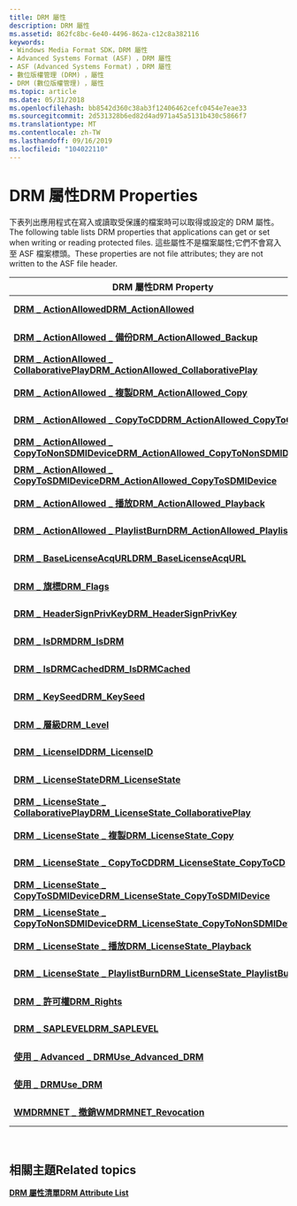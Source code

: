 ```yaml
---
title: DRM 屬性
description: DRM 屬性
ms.assetid: 862fc8bc-6e40-4496-862a-c12c8a382116
keywords:
- Windows Media Format SDK，DRM 屬性
- Advanced Systems Format (ASF) ，DRM 屬性
- ASF (Advanced Systems Format) ，DRM 屬性
- 數位版權管理 (DRM) ，屬性
- DRM (數位版權管理) ，屬性
ms.topic: article
ms.date: 05/31/2018
ms.openlocfilehash: bb8542d360c38ab3f12406462cefc0454e7eae33
ms.sourcegitcommit: 2d531328b6ed82d4ad971a45a5131b430c5866f7
ms.translationtype: MT
ms.contentlocale: zh-TW
ms.lasthandoff: 09/16/2019
ms.locfileid: "104022110"
---
```

# <a name="drm-properties"></a><span data-ttu-id="cb2bd-108">DRM 屬性</span><span class="sxs-lookup"><span data-stu-id="cb2bd-108">DRM Properties</span></span>

<span data-ttu-id="cb2bd-109">下表列出應用程式在寫入或讀取受保護的檔案時可以取得或設定的 DRM 屬性。</span><span class="sxs-lookup"><span data-stu-id="cb2bd-109">The following table lists DRM properties that applications can get or set when writing or reading protected files.</span></span> <span data-ttu-id="cb2bd-110">這些屬性不是檔案屬性;它們不會寫入至 ASF 檔案標頭。</span><span class="sxs-lookup"><span data-stu-id="cb2bd-110">These properties are not file attributes; they are not written to the ASF file header.</span></span>



| <span data-ttu-id="cb2bd-111">DRM 屬性</span><span class="sxs-lookup"><span data-stu-id="cb2bd-111">DRM Property</span></span>                                                                             | <span data-ttu-id="cb2bd-112">全域識別碼</span><span class="sxs-lookup"><span data-stu-id="cb2bd-112">Global Identifier</span></span>                               | <span data-ttu-id="cb2bd-113">資料類型</span><span class="sxs-lookup"><span data-stu-id="cb2bd-113">Data Type</span></span>             |
|------------------------------------------------------------------------------------------|-------------------------------------------------|-----------------------|
| [<span data-ttu-id="cb2bd-114">**DRM \_ ActionAllowed**</span><span class="sxs-lookup"><span data-stu-id="cb2bd-114">**DRM\_ActionAllowed**</span></span>](drm-actionallowed.md)                                          | <span data-ttu-id="cb2bd-115">g \_ wszWMDRM \_ ActionAllowed</span><span class="sxs-lookup"><span data-stu-id="cb2bd-115">g\_wszWMDRM\_ActionAllowed</span></span>                      | <span data-ttu-id="cb2bd-116">**WMT \_ 類型 \_ BOOL**</span><span class="sxs-lookup"><span data-stu-id="cb2bd-116">**WMT\_TYPE\_BOOL**</span></span>   |
| [<span data-ttu-id="cb2bd-117">**DRM \_ ActionAllowed \_ 備份**</span><span class="sxs-lookup"><span data-stu-id="cb2bd-117">**DRM\_ActionAllowed\_Backup**</span></span>](drm-actionallowed-backup.md)                           | <span data-ttu-id="cb2bd-118">g \_ wszWMDRM \_ ActionAllowed \_ 備份</span><span class="sxs-lookup"><span data-stu-id="cb2bd-118">g\_wszWMDRM\_ActionAllowed\_Backup</span></span>              | <span data-ttu-id="cb2bd-119">**WMT \_ 類型 \_ BOOL**</span><span class="sxs-lookup"><span data-stu-id="cb2bd-119">**WMT\_TYPE\_BOOL**</span></span>   |
| [<span data-ttu-id="cb2bd-120">**DRM \_ ActionAllowed \_ CollaborativePlay**</span><span class="sxs-lookup"><span data-stu-id="cb2bd-120">**DRM\_ActionAllowed\_CollaborativePlay**</span></span>](drm-actionallowed-collaborativeplay.md)     | <span data-ttu-id="cb2bd-121">g \_ wszWMDRM \_ ActionAllowed \_ CollaborativePlay</span><span class="sxs-lookup"><span data-stu-id="cb2bd-121">g\_wszWMDRM\_ActionAllowed\_CollaborativePlay</span></span>   | <span data-ttu-id="cb2bd-122">**WMT \_ 類型 \_ BOOL**</span><span class="sxs-lookup"><span data-stu-id="cb2bd-122">**WMT\_TYPE\_BOOL**</span></span>   |
| [<span data-ttu-id="cb2bd-123">**DRM \_ ActionAllowed \_ 複製**</span><span class="sxs-lookup"><span data-stu-id="cb2bd-123">**DRM\_ActionAllowed\_Copy**</span></span>](drm-actionallowed-copy.md)                               | <span data-ttu-id="cb2bd-124">g \_ wszWMDRM \_ ActionAllowed \_ Copy</span><span class="sxs-lookup"><span data-stu-id="cb2bd-124">g\_wszWMDRM\_ActionAllowed\_Copy</span></span>                | <span data-ttu-id="cb2bd-125">**WMT \_ 類型 \_ BOOL**</span><span class="sxs-lookup"><span data-stu-id="cb2bd-125">**WMT\_TYPE\_BOOL**</span></span>   |
| [<span data-ttu-id="cb2bd-126">**DRM \_ ActionAllowed \_ CopyToCD**</span><span class="sxs-lookup"><span data-stu-id="cb2bd-126">**DRM\_ActionAllowed\_CopyToCD**</span></span>](drm-actionallowed-copytocd.md)                       | <span data-ttu-id="cb2bd-127">g \_ wszWMDRM \_ ActionAllowed \_ CopyToCD</span><span class="sxs-lookup"><span data-stu-id="cb2bd-127">g\_wszWMDRM\_ActionAllowed\_CopyToCD</span></span>            | <span data-ttu-id="cb2bd-128">**WMT \_ 類型 \_ BOOL**</span><span class="sxs-lookup"><span data-stu-id="cb2bd-128">**WMT\_TYPE\_BOOL**</span></span>   |
| [<span data-ttu-id="cb2bd-129">**DRM \_ ActionAllowed \_ CopyToNonSDMIDevice**</span><span class="sxs-lookup"><span data-stu-id="cb2bd-129">**DRM\_ActionAllowed\_CopyToNonSDMIDevice**</span></span>](drm-actionallowed-copytononsdmidevice.md) | <span data-ttu-id="cb2bd-130">g \_ wszWMDRM \_ ActionAllowed \_ CopyToNonSDMIDevice</span><span class="sxs-lookup"><span data-stu-id="cb2bd-130">g\_wszWMDRM\_ActionAllowed\_CopyToNonSDMIDevice</span></span> | <span data-ttu-id="cb2bd-131">**WMT \_ 類型 \_ BOOL**</span><span class="sxs-lookup"><span data-stu-id="cb2bd-131">**WMT\_TYPE\_BOOL**</span></span>   |
| [<span data-ttu-id="cb2bd-132">**DRM \_ ActionAllowed \_ CopyToSDMIDevice**</span><span class="sxs-lookup"><span data-stu-id="cb2bd-132">**DRM\_ActionAllowed\_CopyToSDMIDevice**</span></span>](drm-actionallowed-copytosdmidevice.md)       | <span data-ttu-id="cb2bd-133">g \_ wszWMDRM \_ ActionAllowed \_ CopyToSDMIDevice</span><span class="sxs-lookup"><span data-stu-id="cb2bd-133">g\_wszWMDRM\_ActionAllowed\_CopyToSDMIDevice</span></span>    | <span data-ttu-id="cb2bd-134">**WMT \_ 類型 \_ BOOL**</span><span class="sxs-lookup"><span data-stu-id="cb2bd-134">**WMT\_TYPE\_BOOL**</span></span>   |
| [<span data-ttu-id="cb2bd-135">**DRM \_ ActionAllowed \_ 播放**</span><span class="sxs-lookup"><span data-stu-id="cb2bd-135">**DRM\_ActionAllowed\_Playback**</span></span>](drm-actionallowed-playback.md)                       | <span data-ttu-id="cb2bd-136">g \_ wszWMDRM \_ ActionAllowed \_ 播放</span><span class="sxs-lookup"><span data-stu-id="cb2bd-136">g\_wszWMDRM\_ActionAllowed\_Playback</span></span>            | <span data-ttu-id="cb2bd-137">**WMT \_ 類型 \_ BOOL**</span><span class="sxs-lookup"><span data-stu-id="cb2bd-137">**WMT\_TYPE\_BOOL**</span></span>   |
| [<span data-ttu-id="cb2bd-138">**DRM \_ ActionAllowed \_ PlaylistBurn**</span><span class="sxs-lookup"><span data-stu-id="cb2bd-138">**DRM\_ActionAllowed\_PlaylistBurn**</span></span>](drm-actionallowed-playlistburn.md)               | <span data-ttu-id="cb2bd-139">g \_ wszWMDRM \_ ActionAllowed \_ PlaylistBurn</span><span class="sxs-lookup"><span data-stu-id="cb2bd-139">g\_wszWMDRM\_ActionAllowed\_PlaylistBurn</span></span>        | <span data-ttu-id="cb2bd-140">**WMT \_ 類型 \_ BOOL**</span><span class="sxs-lookup"><span data-stu-id="cb2bd-140">**WMT\_TYPE\_BOOL**</span></span>   |
| [<span data-ttu-id="cb2bd-141">**DRM \_ BaseLicenseAcqURL**</span><span class="sxs-lookup"><span data-stu-id="cb2bd-141">**DRM\_BaseLicenseAcqURL**</span></span>](drm-baselicenseacqurl.md)                                  | <span data-ttu-id="cb2bd-142">g \_ wszWMDRM \_ BaseLicenseAcqURL</span><span class="sxs-lookup"><span data-stu-id="cb2bd-142">g\_wszWMDRM\_BaseLicenseAcqURL</span></span>                  | <span data-ttu-id="cb2bd-143">**WMT \_ 類型 \_ 字串**</span><span class="sxs-lookup"><span data-stu-id="cb2bd-143">**WMT\_TYPE\_STRING**</span></span> |
| [<span data-ttu-id="cb2bd-144">**DRM \_ 旗標**</span><span class="sxs-lookup"><span data-stu-id="cb2bd-144">**DRM\_Flags**</span></span>](drm-flags.md)                                                          | <span data-ttu-id="cb2bd-145">g \_ wszWMDRM \_ 旗標</span><span class="sxs-lookup"><span data-stu-id="cb2bd-145">g\_wszWMDRM\_Flags</span></span>                              | <span data-ttu-id="cb2bd-146">**WMT \_ 類型 \_ DWORD**</span><span class="sxs-lookup"><span data-stu-id="cb2bd-146">**WMT\_TYPE\_DWORD**</span></span>  |
| [<span data-ttu-id="cb2bd-147">**DRM \_ HeaderSignPrivKey**</span><span class="sxs-lookup"><span data-stu-id="cb2bd-147">**DRM\_HeaderSignPrivKey**</span></span>](drm-headersignprivkey.md)                                  | <span data-ttu-id="cb2bd-148">g \_ wszWMDRM \_ HeaderSignPrivKey</span><span class="sxs-lookup"><span data-stu-id="cb2bd-148">g\_wszWMDRM\_HeaderSignPrivKey</span></span>                  | <span data-ttu-id="cb2bd-149">**WMT \_ 類型 \_ 字串**</span><span class="sxs-lookup"><span data-stu-id="cb2bd-149">**WMT\_TYPE\_STRING**</span></span> |
| [<span data-ttu-id="cb2bd-150">**DRM \_ IsDRM**</span><span class="sxs-lookup"><span data-stu-id="cb2bd-150">**DRM\_IsDRM**</span></span>](drm-isdrm.md)                                                          | <span data-ttu-id="cb2bd-151">g \_ wszIsDRM</span><span class="sxs-lookup"><span data-stu-id="cb2bd-151">g\_wszIsDRM</span></span>                                     | <span data-ttu-id="cb2bd-152">**WMT \_ 類型 \_ BOOL**</span><span class="sxs-lookup"><span data-stu-id="cb2bd-152">**WMT\_TYPE\_BOOL**</span></span>   |
| [<span data-ttu-id="cb2bd-153">**DRM \_ IsDRMCached**</span><span class="sxs-lookup"><span data-stu-id="cb2bd-153">**DRM\_IsDRMCached**</span></span>](drm-isdrmcached.md)                                              | <span data-ttu-id="cb2bd-154">g \_ wszIsDRMCached</span><span class="sxs-lookup"><span data-stu-id="cb2bd-154">g\_wszIsDRMCached</span></span>                               | <span data-ttu-id="cb2bd-155">**WMT \_ 類型 \_ BOOL**</span><span class="sxs-lookup"><span data-stu-id="cb2bd-155">**WMT\_TYPE\_BOOL**</span></span>   |
| [<span data-ttu-id="cb2bd-156">**DRM \_ KeySeed**</span><span class="sxs-lookup"><span data-stu-id="cb2bd-156">**DRM\_KeySeed**</span></span>](drm-keyseed.md)                                                      | <span data-ttu-id="cb2bd-157">g \_ wszWMDRM \_ KeySeed</span><span class="sxs-lookup"><span data-stu-id="cb2bd-157">g\_wszWMDRM\_KeySeed</span></span>                            | <span data-ttu-id="cb2bd-158">**WMT \_ 類型 \_ 字串**</span><span class="sxs-lookup"><span data-stu-id="cb2bd-158">**WMT\_TYPE\_STRING**</span></span> |
| [<span data-ttu-id="cb2bd-159">**DRM \_ 層級**</span><span class="sxs-lookup"><span data-stu-id="cb2bd-159">**DRM\_Level**</span></span>](drm-level.md)                                                          | <span data-ttu-id="cb2bd-160">g \_ wszWMDRM \_ 層級</span><span class="sxs-lookup"><span data-stu-id="cb2bd-160">g\_wszWMDRM\_Level</span></span>                              | <span data-ttu-id="cb2bd-161">**WMT \_ 類型 \_ DWORD**</span><span class="sxs-lookup"><span data-stu-id="cb2bd-161">**WMT\_TYPE\_DWORD**</span></span>  |
| [<span data-ttu-id="cb2bd-162">**DRM \_ LicenseID**</span><span class="sxs-lookup"><span data-stu-id="cb2bd-162">**DRM\_LicenseID**</span></span>](drm-licenseid.md)                                                  | <span data-ttu-id="cb2bd-163">g \_ wszWMDRM \_ LicenseID</span><span class="sxs-lookup"><span data-stu-id="cb2bd-163">g\_wszWMDRM\_LicenseID</span></span>                          | <span data-ttu-id="cb2bd-164">**WMT \_ 類型 \_ 字串**</span><span class="sxs-lookup"><span data-stu-id="cb2bd-164">**WMT\_TYPE\_STRING**</span></span> |
| [<span data-ttu-id="cb2bd-165">**DRM \_ LicenseState**</span><span class="sxs-lookup"><span data-stu-id="cb2bd-165">**DRM\_LicenseState**</span></span>](drm-licensestate.md)                                            | <span data-ttu-id="cb2bd-166">g \_ wszWMDRM \_ LicenseState</span><span class="sxs-lookup"><span data-stu-id="cb2bd-166">g\_wszWMDRM\_LicenseState</span></span>                       | <span data-ttu-id="cb2bd-167">**WMT \_ 類型 \_ DWORD**</span><span class="sxs-lookup"><span data-stu-id="cb2bd-167">**WMT\_TYPE\_DWORD**</span></span>  |
| [<span data-ttu-id="cb2bd-168">**DRM \_ LicenseState \_ CollaborativePlay**</span><span class="sxs-lookup"><span data-stu-id="cb2bd-168">**DRM\_LicenseState\_CollaborativePlay**</span></span>](drm-licensestate-collaborativeplay.md)       | <span data-ttu-id="cb2bd-169">g \_ wszWMDRM \_ LicenseState \_ CollaborativePlay</span><span class="sxs-lookup"><span data-stu-id="cb2bd-169">g\_wszWMDRM\_LicenseState\_CollaborativePlay</span></span>    | <span data-ttu-id="cb2bd-170">**WMT \_ 類型 \_ 二進位**</span><span class="sxs-lookup"><span data-stu-id="cb2bd-170">**WMT\_TYPE\_BINARY**</span></span> |
| [<span data-ttu-id="cb2bd-171">**DRM \_ LicenseState \_ 複製**</span><span class="sxs-lookup"><span data-stu-id="cb2bd-171">**DRM\_LicenseState\_Copy**</span></span>](drm-licensestate-copy.md)                                 | <span data-ttu-id="cb2bd-172">g \_ wszWMDRM \_ LicenseState \_ Copy</span><span class="sxs-lookup"><span data-stu-id="cb2bd-172">g\_wszWMDRM\_LicenseState\_Copy</span></span>                 | <span data-ttu-id="cb2bd-173">**WMT \_ 類型 \_ 二進位**</span><span class="sxs-lookup"><span data-stu-id="cb2bd-173">**WMT\_TYPE\_BINARY**</span></span> |
| [<span data-ttu-id="cb2bd-174">**DRM \_ LicenseState \_ CopyToCD**</span><span class="sxs-lookup"><span data-stu-id="cb2bd-174">**DRM\_LicenseState\_CopyToCD**</span></span>](drm-licensestate-copytocd.md)                         | <span data-ttu-id="cb2bd-175">g \_ wszWMDRM \_ LicenseState \_ CopyToCD</span><span class="sxs-lookup"><span data-stu-id="cb2bd-175">g\_wszWMDRM\_LicenseState\_CopyToCD</span></span>             | <span data-ttu-id="cb2bd-176">**WMT \_ 類型 \_ 二進位**</span><span class="sxs-lookup"><span data-stu-id="cb2bd-176">**WMT\_TYPE\_BINARY**</span></span> |
| [<span data-ttu-id="cb2bd-177">**DRM \_ LicenseState \_ CopyToSDMIDevice**</span><span class="sxs-lookup"><span data-stu-id="cb2bd-177">**DRM\_LicenseState\_CopyToSDMIDevice**</span></span>](drm-licensestate-copytosdmidevice.md)         | <span data-ttu-id="cb2bd-178">g \_ wszWMDRM \_ LicenseState \_ CopyToSDMIDevice</span><span class="sxs-lookup"><span data-stu-id="cb2bd-178">g\_wszWMDRM\_LicenseState\_CopyToSDMIDevice</span></span>     | <span data-ttu-id="cb2bd-179">**WMT \_ 類型 \_ 二進位**</span><span class="sxs-lookup"><span data-stu-id="cb2bd-179">**WMT\_TYPE\_BINARY**</span></span> |
| [<span data-ttu-id="cb2bd-180">**DRM \_ LicenseState \_ CopyToNonSDMIDevice**</span><span class="sxs-lookup"><span data-stu-id="cb2bd-180">**DRM\_LicenseState\_CopyToNonSDMIDevice**</span></span>](drm-licensestate-copytononsdmidevice.md)   | <span data-ttu-id="cb2bd-181">g \_ wszWMDRM \_ LicenseState \_ CopyToNonSDMIDevice</span><span class="sxs-lookup"><span data-stu-id="cb2bd-181">g\_wszWMDRM\_LicenseState\_CopyToNonSDMIDevice</span></span>  | <span data-ttu-id="cb2bd-182">**WMT \_ 類型 \_ 二進位**</span><span class="sxs-lookup"><span data-stu-id="cb2bd-182">**WMT\_TYPE\_BINARY**</span></span> |
| [<span data-ttu-id="cb2bd-183">**DRM \_ LicenseState \_ 播放**</span><span class="sxs-lookup"><span data-stu-id="cb2bd-183">**DRM\_LicenseState\_Playback**</span></span>](drm-licensestate-playback.md)                         | <span data-ttu-id="cb2bd-184">g \_ wszWMDRM \_ LicenseState \_ 播放</span><span class="sxs-lookup"><span data-stu-id="cb2bd-184">g\_wszWMDRM\_LicenseState\_Playback</span></span>             | <span data-ttu-id="cb2bd-185">**WMT \_ 類型 \_ 二進位**</span><span class="sxs-lookup"><span data-stu-id="cb2bd-185">**WMT\_TYPE\_BINARY**</span></span> |
| [<span data-ttu-id="cb2bd-186">**DRM \_ LicenseState \_ PlaylistBurn**</span><span class="sxs-lookup"><span data-stu-id="cb2bd-186">**DRM\_LicenseState\_PlaylistBurn**</span></span>](drm-licensestate-playlistburn.md)                 | <span data-ttu-id="cb2bd-187">g \_ wszWMDRM \_ LicenseState \_ PlaylistBurn</span><span class="sxs-lookup"><span data-stu-id="cb2bd-187">g\_wszWMDRM\_LicenseState\_PlaylistBurn</span></span>         | <span data-ttu-id="cb2bd-188">**WMT \_ 類型 \_ 二進位**</span><span class="sxs-lookup"><span data-stu-id="cb2bd-188">**WMT\_TYPE\_BINARY**</span></span> |
| [<span data-ttu-id="cb2bd-189">**DRM \_ 許可權**</span><span class="sxs-lookup"><span data-stu-id="cb2bd-189">**DRM\_Rights**</span></span>](drm-rights.md)                                                        | <span data-ttu-id="cb2bd-190">g \_ wszWMDRM \_ 許可權</span><span class="sxs-lookup"><span data-stu-id="cb2bd-190">g\_wszWMDRM\_Rights</span></span>                             | <span data-ttu-id="cb2bd-191">**WMT \_ 類型 \_ 字串**</span><span class="sxs-lookup"><span data-stu-id="cb2bd-191">**WMT\_TYPE\_STRING**</span></span> |
| [<span data-ttu-id="cb2bd-192">**DRM \_ SAPLEVEL**</span><span class="sxs-lookup"><span data-stu-id="cb2bd-192">**DRM\_SAPLEVEL**</span></span>](drm-saplevel--deprecated.md)                                        | <span data-ttu-id="cb2bd-193">g \_ wszWMDRM \_ SAPLEVEL</span><span class="sxs-lookup"><span data-stu-id="cb2bd-193">g\_wszWMDRM\_SAPLEVEL</span></span>                           | <span data-ttu-id="cb2bd-194">**WMT \_ 類型 \_ 字串**</span><span class="sxs-lookup"><span data-stu-id="cb2bd-194">**WMT\_TYPE\_STRING**</span></span> |
| [<span data-ttu-id="cb2bd-195">**使用 \_ Advanced \_ DRM**</span><span class="sxs-lookup"><span data-stu-id="cb2bd-195">**Use\_Advanced\_DRM**</span></span>](use-advanced-drm.md)                                           | <span data-ttu-id="cb2bd-196">g \_ wszWMUse \_ Advanced \_ DRM</span><span class="sxs-lookup"><span data-stu-id="cb2bd-196">g\_wszWMUse\_Advanced\_DRM</span></span>                      | <span data-ttu-id="cb2bd-197">**WMT \_ 類型 \_ BOOL**</span><span class="sxs-lookup"><span data-stu-id="cb2bd-197">**WMT\_TYPE\_BOOL**</span></span>   |
| [<span data-ttu-id="cb2bd-198">**使用 \_ DRM**</span><span class="sxs-lookup"><span data-stu-id="cb2bd-198">**Use\_DRM**</span></span>](use-drm.md)                                                              | <span data-ttu-id="cb2bd-199">g \_ wszWMUse \_ DRM</span><span class="sxs-lookup"><span data-stu-id="cb2bd-199">g\_wszWMUse\_DRM</span></span>                                | <span data-ttu-id="cb2bd-200">**WMT \_ 類型 \_ BOOL**</span><span class="sxs-lookup"><span data-stu-id="cb2bd-200">**WMT\_TYPE\_BOOL**</span></span>   |
| [<span data-ttu-id="cb2bd-201">**WMDRMNET \_ 撤銷**</span><span class="sxs-lookup"><span data-stu-id="cb2bd-201">**WMDRMNET\_Revocation**</span></span>](wmdrmnet-revocation.md)                                      | <span data-ttu-id="cb2bd-202">g \_ wszWMDRMNET \_ 撤銷</span><span class="sxs-lookup"><span data-stu-id="cb2bd-202">g\_wszWMDRMNET\_Revocation</span></span>                      | <span data-ttu-id="cb2bd-203">**WMT \_ 類型 \_ 字串**</span><span class="sxs-lookup"><span data-stu-id="cb2bd-203">**WMT\_TYPE\_STRING**</span></span> |



 

## <a name="related-topics"></a><span data-ttu-id="cb2bd-204">相關主題</span><span class="sxs-lookup"><span data-stu-id="cb2bd-204">Related topics</span></span>

<dl> <dt>

[<span data-ttu-id="cb2bd-205">**DRM 屬性清單**</span><span class="sxs-lookup"><span data-stu-id="cb2bd-205">**DRM Attribute List**</span></span>](drm-attribute-list.md)
</dt> </dl>

 

 




